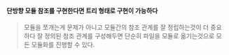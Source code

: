 #### 단방향 모듈 참조를 구현한다면 트리 형태로 구현이 가능하다

> 모듈을 쪼개는게 문제가 아니고
> 모듈간의 참조 관계를 잘 정립하는것이 더 중요하다
> 잘 정의된 참조 관계를 구성해두면 단순히 파일을 모듈로 옮기는것으로 모든 모듈화를 진행할 수 있다.
